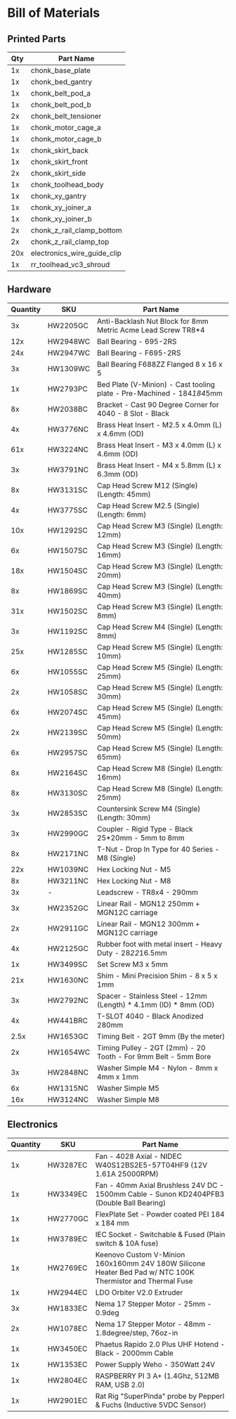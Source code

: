 # Bill of Materials

## Printed Parts
| Qty | Part Name |
| -------- | --------- |
| 1x | chonk_base_plate |
| 1x | chonk_bed_gantry |
| 1x | chonk_belt_pod_a |
| 1x | chonk_belt_pod_b |
| 2x | chonk_belt_tensioner |
| 1x | chonk_motor_cage_a |
| 1x | chonk_motor_cage_b |
| 1x | chonk_skirt_back |
| 1x | chonk_skirt_front |
| 2x | chonk_skirt_side |
| 1x | chonk_toolhead_body |
| 1x | chonk_xy_gantry |
| 1x | chonk_xy_joiner_a |
| 1x | chonk_xy_joiner_b |
| 2x | chonk_z_rail_clamp_bottom |
| 2x | chonk_z_rail_clamp_top |
| 20x | electronics_wire_guide_clip |
| 1x | rr_toolhead_vc3_shroud |

## Hardware
| Quantity | SKU | Part Name |
| -------- | --- | --------- |
| 3x | HW2205GC | Anti-Backlash Nut Block for 8mm Metric Acme Lead Screw TR8*4 |
| 12x | HW2948WC | Ball Bearing - 695-2RS |
| 24x | HW2947WC | Ball Bearing - F695-2RS |
| 3x | HW1309WC | Ball Bearing F688ZZ Flanged 8 x 16 x 5 |
| 1x | HW2793PC | Bed Plate (V-Minion) - Cast tooling plate - Pre-Machined - 184*184*5mm |
| 8x | HW2038BC | Bracket - Cast 90 Degree Corner for 4040 - 8 Slot - Black |
| 4x | HW3776NC | Brass Heat Insert - M2.5 x 4.0mm (L) x 4.6mm (OD) |
| 61x | HW3224NC | Brass Heat Insert - M3 x 4.0mm (L) x 4.6mm (OD) |
| 3x | HW3791NC | Brass Heat Insert - M4 x 5.8mm (L) x 6.3mm (OD) |
| 8x | HW3131SC | Cap Head Screw M12 (Single) (Length: 45mm) |
| 4x | HW3775SC | Cap Head Screw M2.5 (Single) (Length: 6mm) |
| 10x | HW1292SC | Cap Head Screw M3 (Single) (Length: 12mm) |
| 6x | HW1507SC | Cap Head Screw M3 (Single) (Length: 16mm) |
| 18x | HW1504SC | Cap Head Screw M3 (Single) (Length: 20mm) |
| 8x | HW1869SC | Cap Head Screw M3 (Single) (Length: 40mm) |
| 31x | HW1502SC | Cap Head Screw M3 (Single) (Length: 8mm) |
| 3x | HW1192SC | Cap Head Screw M4 (Single) (Length: 8mm) |
| 25x | HW1285SC | Cap Head Screw M5 (Single) (Length: 10mm) |
| 6x | HW1055SC | Cap Head Screw M5 (Single) (Length: 25mm) |
| 2x | HW1058SC | Cap Head Screw M5 (Single) (Length: 30mm) |
| 6x | HW2074SC | Cap Head Screw M5 (Single) (Length: 45mm) |
| 2x | HW2139SC | Cap Head Screw M5 (Single) (Length: 50mm) |
| 6x | HW2957SC | Cap Head Screw M5 (Single) (Length: 65mm) |
| 8x | HW2164SC	| Cap Head Screw M8 (Single) (Length: 16mm) |
| 8x | HW3130SC | Cap Head Screw M8 (Single) (Length: 25mm) |
| 3x | HW2853SC | Countersink Screw M4 (Single) (Length: 30mm) |
| 3x | HW2990GC | Coupler - Rigid Type - Black 25*20mm - 5mm to 8mm |
| 8x | HW2171NC	| T-Nut - Drop In Type for 40 Series - M8 (Single) |
| 22x | HW1039NC | Hex Locking Nut - M5 |
| 8x | HW3211NC | Hex Locking Nut - M8 |
| 3x | - | Leadscrew - TR8x4 - 290mm |
| 3x | HW2352GC | Linear Rail - MGN12 250mm + MGN12C carriage |
| 2x | HW2911GC | Linear Rail - MGN12 300mm + MGN12C carriage |
| 4x | HW2125GC | Rubber foot with metal insert - Heavy Duty - 28*22*16.5mm |
| 1x | HW3499SC | Set Screw M3 x 5mm |
| 21x | HW1630NC | Shim - Mini Precision Shim - 8 x 5 x 1mm |
| 3x | HW2792NC | Spacer - Stainless Steel - 12mm (Length) * 4.1mm (ID) * 8mm (OD) |
| 4x | HW441BRC | T-SLOT 4040 - Black Anodized 280mm |
| 2.5x | HW1653GC | Timing Belt  - 2GT 9mm (By the meter) |
| 2x | HW1654WC | Timing Pulley - 2GT (2mm) - 20 Tooth - For 9mm Belt - 5mm Bore |
| 3x | HW2848NC | Washer Simple M4 - Nylon - 8mm x 4mm x 1mm |
| 6x | HW1315NC | Washer Simple M5 |
| 16x | HW3124NC | Washer Simple M8 |

## Electronics
| Quantity | SKU | Part Name |
| -------- | --- | --------- |
| 1x | HW3287EC | Fan - 4028 Axial - NIDEC W40S12BS2E5-57T04HF9 (12V 1.61A 25000RPM) |
| 1x | HW3349EC | Fan - 40mm Axial Brushless 24V DC - 1500mm Cable - Sunon KD2404PFB3 (Double Ball Bearing) |
| 1x | HW2770GC | FlexPlate Set - Powder coated PEI 184 x 184 mm |
| 1x | HW3789EC | IEC Socket - Switchable & Fused (Plain switch & 10A fuse) |
| 1x | HW2769EC | Keenovo Custom V-Minion 160x160mm 24V 180W Silicone Heater Bed Pad w/ NTC 100K Thermistor and Thermal Fuse |
| 1x | HW2944EC | LDO Orbiter V2.0 Extruder |
| 3x | HW1833EC | Nema 17 Stepper Motor - 25mm - 0.9deg |
| 2x | HW1078EC | Nema 17 Stepper Motor - 48mm - 1.8degree/step, 76oz-in |
| 1x | HW3450EC | Phaetus Rapido 2.0 Plus UHF Hotend - Black - 2000mm Cable |
| 1x | HW1353EC | Power Supply Weho - 350Watt 24V |
| 1x | HW2804EC | RASPBERRY PI 3 A+ (1.4Ghz, 512MB RAM, USB 2.0) |
| 1x | HW2901EC | Rat Rig "SuperPinda" probe by Pepperl & Fuchs (Inductive 5VDC Sensor) |